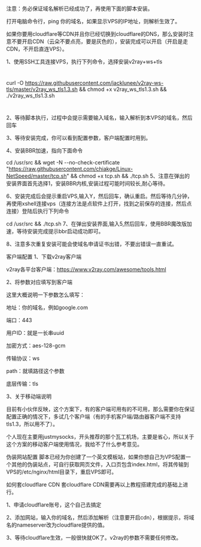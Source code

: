 #
注意：务必保证域名解析已经成功了，再使用下面的脚本安装。

打开电脑命令行，ping 你的域名，如果显示VPS的IP地址，则解析生效了。

如果你要用cloudflare等CDN并且你已经切换到cloudflare的DNS，那么安装时注意不要开启CDN（云朵不要点亮，要是灰色的），安装完成可以开启（开启是走CDN，不开启直连VPS）。

1、使用SSH工具连接VPS，执行下列命令，选择安装v2ray+ws+tls
#
curl -O https://raw.githubusercontent.com/jacklunee/v2ray-ws-tls/master/v2ray_ws_tls1.3.sh && chmod +x v2ray_ws_tls1.3.sh && ./v2ray_ws_tls1.3.sh
#
2、等待脚本执行，过程中会提示需要输入域名，输入解析到本VPS的域名，然后回车

3、等待安装完成，你可以看到配置参数，客户端配置时用到。

4、安装BBR加速，指向下面命令

cd /usr/src && wget -N --no-check-certificate "https://raw.githubusercontent.com/chiakge/Linux-NetSpeed/master/tcp.sh" && chmod +x tcp.sh && ./tcp.sh
5、注意在弹出的安装界面首先选择1，安装BBR内核,安装过程可能时间较长,耐心等待。

6、安装完成后会提示重启VPS,输入Y，然后回车，确认重启。然后等待几分钟，再使用xshell连接vps（连接方法是点软件上打开，找到之前保存的连接，然后点连接）登陆后执行下列命令

cd /usr/src && ./tcp.sh
7、在弹出安装界面,输入5,然后回车，使用BBR魔改版加速，等待安装完成提示bbr启动成功即可。

8、注意多次重复安装可能会使域名申请证书出错，不要出错误一直重试。

客户端配置
1、下载v2ray客户端

v2ray各平台客户端：https://www.v2ray.com/awesome/tools.html

2、将参数对应填写到客户端

这里大概说明一下参数怎么填写：

地址：你的域名，例如google.com

端口：443

用户ID：就是一长串uuid

加密方式：aes-128-gcm

传输协议：ws

path：就填路径这个参数

底层传输：tls

3、关于移动端说明

目前有小伙伴反映，这个方案下，有的客户端可用有的不可用，那么需要你在保证配置正确的情况下，多试几个客户端（有的手机客户端/路由器客户端不支持tls1.3，所以用不了）。

个人现在主要用justmysocks，开头推荐的那个瓦工机场，主要是省心，所以关于这个方案的移动客户端使用情况，我给不了什么参考意见。

伪装网站配置
脚本已经为你创建了一个英文模板站，如果你想自己为VPS配置一个其他的伪装站点，可自行获取网页文件，入口页包含index.html，将其传输到VPS的/etc/nginx/html目录下，重启VPS即可。

如何套cloudflare CDN
套cloudflare CDN需要再以上教程搭建完成的基础上进行。

1、申请cloudflare账号，这个自己去搞定

2、添加网站，输入你的域名，然后添加解析（注意要开启cdn），根据提示，将域名的nameserver改为cloudflare提供的值。

3、等待cloudflare生效，一般很快就OK了。v2ray的参数不需要任何修改。
